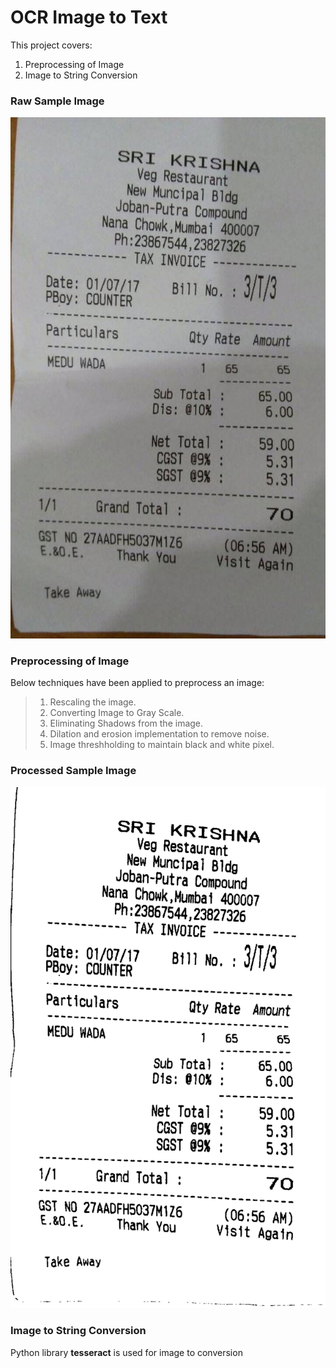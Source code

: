 # OCR Image to Text

This project covers:

1. Preprocessing of Image 
2. Image to String Conversion

### Raw Sample Image

![alt text](ocr/bill.jfif)

### Preprocessing of Image 
Below techniques have been applied to preprocess an image:

> 1. Rescaling the image.
> 2. Converting Image to Gray Scale.
> 3. Eliminating Shadows from the image.
> 4. Dilation and erosion implementation to remove noise.
> 5. Image threshholding to maintain black and white pixel.

### Processed Sample Image

![alt text](ocr/bill_filter_as.png)

### Image to String Conversion

Python library **tesseract** is used for image to conversion
